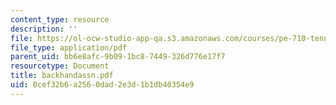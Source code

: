 ```yaml
---
content_type: resource
description: ''
file: https://ol-ocw-studio-app-qa.s3.amazonaws.com/courses/pe-710-tennis-spring-2007/0cef32b6a2560dad2e3d1b1db40354e9_backhandassn.pdf
file_type: application/pdf
parent_uid: bb6e8afc-9b09-1bc8-7449-326d776e17f7
resourcetype: Document
title: backhandassn.pdf
uid: 0cef32b6-a256-0dad-2e3d-1b1db40354e9
---
```

